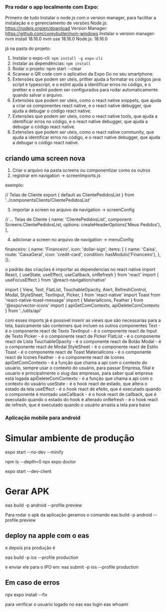 ### Pra rodar o app localmente com Expo:

Primeiro de tudo Instalar o node.js com o version manager, para facilitar a instalação e o gerenciamento de versões
Node.js: https://nodejs.org/en/download
Version Manager: https://github.com/coreybutler/nvm-windows
Instalar o version manager:
nvm install 18.16.0
nvm use 18.16.0
Node.js: 18.16.0

já na pasta do projeto:

1. Instalar o expo-cli: `npm install -g expo-cli`
2. Instalar as dependências: `npm install`
3. Rodar o projeto: npm start --clear
4. Scanear o QR code com o aplicativo da Expo Go no seu smartphone.
5. Extensões que podem ser uteis, prittier ajuda a formatar os códigos java script e typescript, e o eslint ajuda a identificar erros no código, e o prettier e o eslint podem ser configurados para rodar automaticamente quando salvar o arquivo.
6. Extensões que podem ser uteis, como o react native snippets, que ajuda a criar os componentes react native, e o react native debugger, que ajuda a debugar o código react native.
7. Extensões que podem ser uteis, como o react native tools, que ajuda a identificar erros no código, e o react native debugger, que ajuda a debugar o código react native.
8. Extensões que podem ser uteis, como o react native community, que ajuda a identificar erros no código, e o react native debugger, que ajuda a debugar o código react native.

## criando uma screen nova

1. Criar o arquivo na pasta screens ou componentizar como os outros
2. registrar em navigation -> screenImports.js

exemplo:

// Telas de Cliente
export { default as ClientePedidosList } from '../componentsClients/ClientePedidosList'

3. importar a screen no arquivo de navigation -> screenConfig

// ... Telas de Cliente
{
name: 'ClientePedidosList',
component: Screens.ClientePedidosList,
options: createHeaderOptions('Meus Pedidos'),
},

4. adicionar a screen no arquivo de navigation -> menuConfig

financeiro: {
name: 'Financeiro',
icon: 'dollar-sign',
items: [
{
name: 'Caixa',
route: 'CaixaGeral',
icon: 'credit-card',
condition: hasModulo('Financeiro'),
},
]},

o padrão das criações é importar as dependencias no react native
import React, { useState, useEffect, useCallback, onRefresh } from 'react'
import { useFocusEffect } from '@react-navigation/native'

import {
View,
Text,
FlatList,
TouchableOpacity,
Alert,
RefreshControl,
Modal,
StyleSheet,
TextInput,
Picker,
} from 'react-native'
import Toast from 'react-native-toast-message'
import { MaterialIcons, Feather } from '@expo/vector-icons'
import { apiGetComContexto, apiDeleteComContexto } from '../utils/api'

com esses imports já é possivel inserir as views que são necessarias para a tela, basicamente são conteiners que incluen os outros componentes
Text - é o componente react de Texto
TextInput - é o componente react de Input de Texto
Picker - é o componente react de Picker
FlatList - é o componente react de Lista
TouchableOpacity - é o componente react de Botão
Modal - é o componente react de Modal
StyleSheet - é o componente react de Estilo
Toast - é o componente react de Toast
MaterialIcons - é o componente react de Icones
Feather - é o componente react de Icones
apiGetComContexto - é a função que chama a api com o contexto do usuário, sempre usar o contexto do usuário, para passar Empresa, filial e usuario
e principalmente o slug das empresas, para saber qual empresa está logada
apiDeleteComContexto - é a função que chama a api com o contexto do usuário
useState - é o hook react de estado, que altera o estado da tela
useEffect - é o hook react de efeito, que é executado quando o componente é montado
useCallback - é o hook react de callback, que é executado quando o estado do hook é alterado
onRefresh - é o hook react de refresh, que é executado quando o usuário arrasta a tela para baixo

### Aplicação mobile para android

# Simular ambiente de produção

expo start --no-dev --minify

npm ls --depth=0
npx expo doctor

expo start --dev-client

# Gerar APK

eas build -p android --profile preview

Para rodar o apk da aplicação geramos o comando eas build -p android --profile preview

## deploy na apple com o eas


e depois pra produção é

eas build -p ios --profile production

e enviar ele para o IPO em:
eas submit -p ios --profile production

## Em caso de erros

npx expo install --fix

para verificar o usuario logado no eas
eas login
eas whoami
